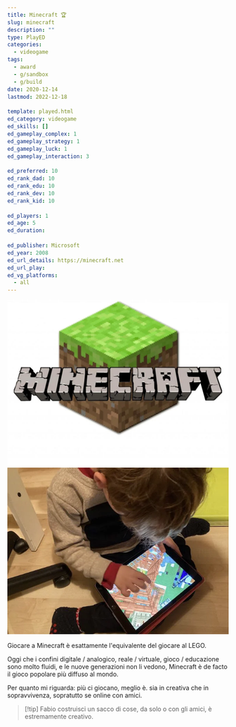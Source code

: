 ```yaml
---
title: Minecraft 🏆
slug: minecraft
description: ""
type: PlayED
categories:
  - videogame
tags:
  - award
  - g/sandbox
  - g/build
date: 2020-12-14
lastmod: 2022-12-18

template: played.html
ed_category: videogame
ed_skills: []
ed_gameplay_complex: 1
ed_gameplay_strategy: 1
ed_gameplay_luck: 1
ed_gameplay_interaction: 3

ed_preferred: 10
ed_rank_dad: 10
ed_rank_edu: 10
ed_rank_dev: 10
ed_rank_kid: 10

ed_players: 1
ed_age: 5
ed_duration: 

ed_publisher: Microsoft
ed_year: 2008
ed_url_details: https://minecraft.net
ed_url_play: 
ed_vg_platforms:
  - all
---
```


![](../../assets/img/played/videogame/minecrat.webp)
![](../../assets/img/played/videogame/minecraft_2.webp)

Giocare a Minecraft è esattamente l'equivalente del giocare al LEGO.

Oggi che i confini digitale / analogico, reale / virtuale, gioco / educazione sono molto fluidi, e le nuove generazioni non li vedono, Minecraft è de facto il gioco popolare più diffuso al mondo.

Per quanto mi riguarda: più ci giocano, meglio è. sia in creativa che in sopravvivenza, sopratutto se online con amici.

> [!tip] Fabio
> costruisci un sacco di cose, da solo o con gli amici, è estremamente creativo.
